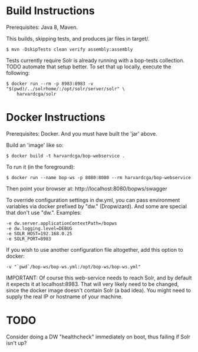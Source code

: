 Build Instructions
==================

Prerequisites: Java 8, Maven.

This builds, skipping tests, and produces jar files in target/.

    $ mvn -DskipTests clean verify assembly:assembly

Tests currently require Solr is already running with a bop-tests
collection. TODO automate that setup better.  To set that up locally,
execute the following:

    $ docker run --rm -p 8983:8983 -v "$(pwd)/../solrhome/:/opt/solr/server/solr" \
        harvardcga/solr

Docker Instructions
===================

Prerequisites: Docker. And you must have built the 'jar' above.

Build an 'image' like so:

    $ docker build -t harvardcga/bop-webservice .
    
To run it (in the foreground):
    
    $ docker run --name bop-ws -p 8080:8080 --rm harvardcga/bop-webservice
    
Then point your browser at:
http://localhost:8080/bopws/swagger

To override configuration settings in dw.yml, you can pass environment
variables via docker prefixed by "dw." (Dropwizard). And some are
special that don't use "dw.".  Examples:
     
    -e dw.server.applicationContextPath=/bopws
    -e dw.logging.level=DEBUG
    -e SOLR_HOST=192.168.0.25
    -e SOLR_PORT=8983

If you wish to use another configuration file altogether, add this option to docker:

    -v "`pwd`/bop-ws/bop-ws.yml:/opt/bop-ws/bop-ws.yml"

IMPORTANT: Of course this web-service needs to reach Solr, and by default
it expects it at localhost:8983.  That will very likely need to be
changed, since the docker image doesn't contain Solr (a bad idea).
You might need to supply the real IP or hostname of your machine.


TODO
====

Consider doing a DW "healthcheck" immediately on boot, thus failing
if Solr isn't up?